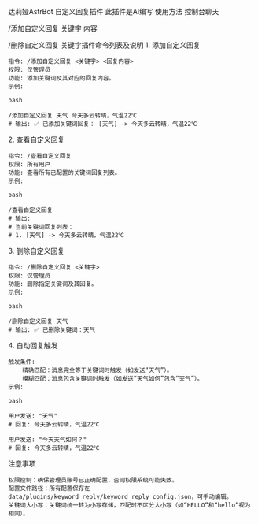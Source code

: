 达莉娅AstrBot
自定义回复插件
此插件是AI编写
使用方法
控制台聊天 	

/添加自定义回复 关键字 内容

/删除自定义回复 关键字插件命令列表及说明
​1. 添加自定义回复

    ​指令: /添加自定义回复 <关键字> <回复内容>
    ​权限: 仅管理员
    ​功能: 添加关键词及其对应的回复内容。
    ​示例:

    bash

    /添加自定义回复 天气 今天多云转晴，气温22℃
    # 输出: ✅ 已添加关键词回复： [天气] -> 今天多云转晴，气温22℃

​2. 查看自定义回复

    ​指令: /查看自定义回复
    ​权限: 所有用户
    ​功能: 查看所有已配置的关键词回复列表。
    ​示例:

    bash

    /查看自定义回复
    # 输出: 
    # 当前关键词回复列表：
    # 1. [天气] -> 今天多云转晴，气温22℃

​3. 删除自定义回复

    ​指令: /删除自定义回复 <关键字>
    ​权限: 仅管理员
    ​功能: 删除指定关键词及其回复。
    ​示例:

    bash

    /删除自定义回复 天气
    # 输出: ✅ 已删除关键词：天气

​4. 自动回复触发

    ​触发条件:
        ​精确匹配：消息完全等于关键词时触发（如发送“天气”）。
        ​模糊匹配：消息包含关键词时触发（如发送“天气如何”包含“天气”）。
    ​示例:

    bash

    用户发送: "天气"
    # 回复: 今天多云转晴，气温22℃

    用户发送: "今天天气如何？"
    # 回复: 今天多云转晴，气温22℃

​注意事项

    ​权限控制：确保管理员账号已正确配置，否则权限系统可能失效。
    ​配置文件路径：所有配置保存在 data/plugins/keyword_reply/keyword_reply_config.json，可手动编辑。
    ​关键词大小写：关键词统一转为小写存储，匹配时不区分大小写（如“HELLO”和“hello”视为相同）。

